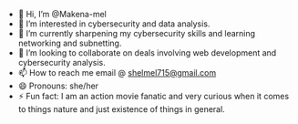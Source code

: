 - 👋 Hi, I’m @Makena-mel
- 👀 I’m interested in cybersecurity and data analysis.
- 🌱 I’m currently sharpening my cybersecurity skills and learning networking and subnetting.
- 💞️ I’m looking to collaborate on deals involving web development and cybersecurity analysis.
- 📫 How to reach me email @ shelmel715@gmail.com
- 😄 Pronouns: she/her
- ⚡ Fun fact: I am an action movie fanatic and very curious when it comes to things nature and just existence of things in general.

<!---
Makena-mel/Makena-mel is a ✨ special ✨ repository because its `README.md` (this file) appears on your GitHub profile.
You can click the Preview link to take a look at your changes.
--->
